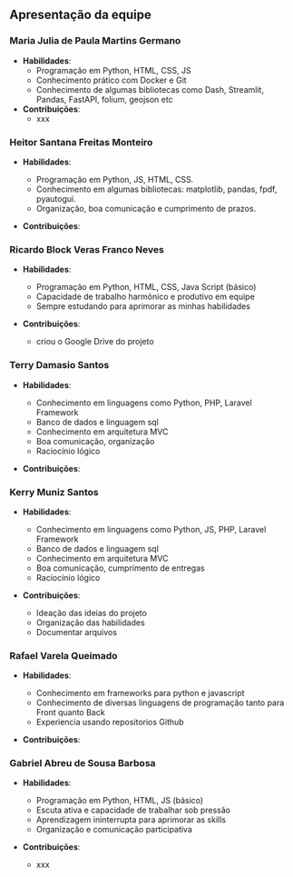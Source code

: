 ﻿## Apresentação da equipe
### Maria Julia de Paula Martins Germano

- **Habilidades**:
    - Programação em Python, HTML, CSS, JS
    - Conhecimento prático com Docker e Git 
    - Conhecimento de algumas bibliotecas como Dash, Streamlit, Pandas, FastAPI, folium, geojson etc
- **Contribuições**:
    - xxx

### Heitor Santana Freitas Monteiro

- **Habilidades**:
    - Programação em Python, JS, HTML, CSS.
    - Conhecimento em algumas bibliotecas: matplotlib, pandas, fpdf, pyautogui.
    - Organização, boa comunicação e cumprimento de prazos.

- **Contribuições**:

### Ricardo Block Veras Franco Neves

- **Habilidades**:
    - Programação em Python, HTML, CSS, Java Script (básico)
    - Capacidade de trabalho harmônico e produtivo em equipe
    - Sempre estudando para aprimorar as minhas habilidades

- **Contribuições**:

    - criou o Google Drive do projeto

### Terry Damasio Santos

- **Habilidades**:
    - Conhecimento em linguagens como Python, PHP, Laravel Framework
    - Banco de dados e linguagem sql
    - Conhecimento em arquitetura MVC
    - Boa comunicação, organização
    - Raciocínio lógico

- **Contribuições**:

### Kerry Muniz Santos

- **Habilidades**:
    - Conhecimento em linguagens como Python, JS, PHP, Laravel Framework
    - Banco de dados e linguagem sql
    - Conhecimento em arquitetura MVC
    - Boa comunicação, cumprimento de entregas
    - Raciocínio lógico

- **Contribuições**:
    - Ideação das ideias do projeto
    - Organização das habilidades
    - Documentar arquivos

### Rafael Varela Queimado

- **Habilidades**:
    - Conhecimento em frameworks para python e javascript
    - Conhecimento de diversas linguagens de programação tanto para Front quanto Back
    - Experiencia usando repositorios Github

- **Contribuições**:

### Gabriel Abreu de Sousa Barbosa

- **Habilidades**:
    - Programação em Python, HTML, JS (básico)
    - Escuta ativa e capacidade de trabalhar sob pressão
    - Aprendizagem ininterrupta para aprimorar as skills
    - Organização e comunicação participativa

- **Contribuições**:
    - xxx
